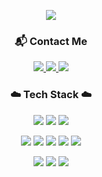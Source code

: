 <p align="center">
<img src="https://capsule-render.vercel.app/api?type=venom&color=FFDE21&height=300&section=header&text=J2hyeon's%20Github&fontSize=45" />
</p>


<h3 align="center">📬 Contact Me</h3>
<p align="center">
  <a href="mailto:2176300@ewhain.net">
    <img src="https://img.shields.io/badge/Email-Contact-black?style=flat-square&logo=gmail&logoColor=white" />
  </a>
  <a href="https://j2hyeon.tistory.com/">
    <img src="https://img.shields.io/badge/Tistory-Blog-orange?style=flat-square&logo=tistory&logoColor=white" />
  </a>
  <a href="https://www.linkedin.com/in/%EC%A7%80%ED%98%84-%EC%9D%B4-9374922a2/">
    <img src="https://img.shields.io/badge/LinkedIn-Network-blue?style=flat-square&logo=linkedin&logoColor=white" />
  </a>
</p>



<h3 align="center">☁️ Tech Stack ☁️  </h3>
<p align="center">
  <img src="https://img.shields.io/badge/Snort-F44336?style=flat-square&logo=snort&logoColor=white" />
  <img src="https://img.shields.io/badge/UFW-2196F3?style=flat-square&logo=ubuntu&logoColor=white" />
  <img src="https://img.shields.io/badge/Digital%20Forensics-9E9E9E?style=flat-square&logo=thealgorithms&logoColor=white" />
</p>
<p align="center">
  <img src="https://img.shields.io/badge/AWS-FF9900?style=flat-square&logo=amazonaws&logoColor=white" />
  <img src="https://img.shields.io/badge/EFK-005571?style=flat-square&logo=elasticsearch&logoColor=white" />
  <img src="https://img.shields.io/badge/LLM-AA66CC?style=flat-square&logo=openai&logoColor=white" />
  <img src="https://img.shields.io/badge/Ubuntu-E95420?style=flat-square&logo=ubuntu&logoColor=white" />
  <img src="https://img.shields.io/badge/Docker-2496ED?style=flat-square&logo=docker&logoColor=white" />
</p>

<p align="center">
  <img src="https://img.shields.io/badge/Python-3776AB?style=flat-square&logo=python&logoColor=white" />
  <img src="https://img.shields.io/badge/JavaScript-F7DF1E?style=flat-square&logo=javascript&logoColor=white" />
  <img src="https://img.shields.io/badge/C/C++-00599C?style=flat-square&logo=cplusplus&logoColor=white" />
</p>
